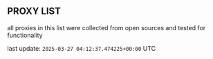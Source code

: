 ## PROXY LIST

all proxies in this list were collected from open sources and tested for functionality

last update: `2025-03-27 04:12:37.474225+00:00` UTC